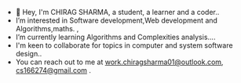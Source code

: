 - 👋 Hey, I'm CHIRAG SHARMA, a student, a learner and a coder..
- I’m interested in Software development,Web development and Algorithms,maths. ,
- I’m currently learning Algorithms and Complexities analysis....
- I'm keen to collaborate for topics in computer and system software design..
- You can reach out to me at work.chiragsharma01@outlook.com, cs166274@gmail.com .

<!---
chiragsharrma/chiragsharrma is a ✨ special ✨ repository because its `README.md` (this file) appears on your GitHub profile.
You can click the Preview link to take a look at your changes.
--->
